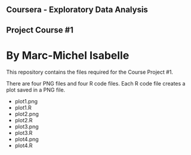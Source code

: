 ## Coursera - Exploratory Data Analysis
## Project Course #1

# By Marc-Michel Isabelle

This repository contains the files required for the Course Project #1.

There are four PNG files and four R code files. Each R code file creates a plot saved in a PNG file.

* plot1.png
* plot1.R
* plot2.png
* plot2.R
* plot3.png
* plot3.R
* plot4.png
* plot4.R




